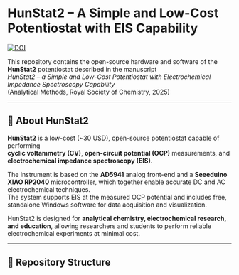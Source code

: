 # HunStat2 – A Simple and Low-Cost Potentiostat with EIS Capability

[![DOI](https://img.shields.io/badge/DOI-10.1039/D5AY001179-blue)](https://doi.org/10.1039/D5AY001179)

This repository contains the open-source hardware and software of the **HunStat2** potentiostat described in the manuscript  
*HunStat2 – a Simple and Low-Cost Potentiostat with Electrochemical Impedance Spectroscopy Capability*  
(Analytical Methods, Royal Society of Chemistry, 2025)

---

## 🧪 About HunStat2
**HunStat2** is a low-cost (~30 USD), open-source potentiostat capable of performing  
**cyclic voltammetry (CV)**, **open-circuit potential (OCP)** measurements, and **electrochemical impedance spectroscopy (EIS)**.  

The instrument is based on the **AD5941** analog front-end and a **Seeeduino XIAO RP2040** microcontroller, which together enable accurate DC and AC electrochemical techniques.  
The system supports EIS at the measured OCP potential and includes free, standalone Windows software for data acquisition and visualization.  

HunStat2 is designed for **analytical chemistry, electrochemical research, and education**, allowing researchers and students to perform reliable electrochemical experiments at minimal cost.

---

## 📂 Repository Structure


